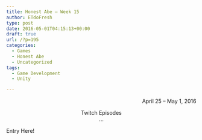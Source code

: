```yaml
---
title: Honest Abe – Week 15
author: ETdoFresh
type: post
date: 2016-05-01T04:15:13+00:00
draft: true
url: /?p=195
categories:
  - Games
  - Honest Abe
  - Uncategorized
tags:
  - Game Development
  - Unity

---
```

<p style="text-align: right;">
  April 25 &#8211; May 1, 2016
</p>

<p style="text-align: center;">
  Twitch Episodes<br /> &#8230;
</p>

Entry Here!
